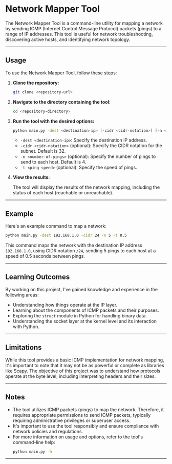 # Network Mapper Tool

The Network Mapper Tool is a command-line utility for mapping a network by sending ICMP (Internet Control Message Protocol) packets (pings) to a range of IP addresses. This tool is useful for network troubleshooting, discovering active hosts, and identifying network topology.

---

## Usage

To use the Network Mapper Tool, follow these steps:

1. **Clone the repository:**
   ```sh
   git clone <repository-url>
   ```

2. **Navigate to the directory containing the tool:**
   ```sh
   cd <repository-directory>
   ```

3. **Run the tool with the desired options:**
   ```sh
   python main.py -dest <destination-ip> [-cidr <cidr-notation>] [-n <number-of-pings>] [-t <ping-speed>]
   ```

   - `-dest <destination-ip>`: Specify the destination IP address.
   - `-cidr <cidr-notation>` (optional): Specify the CIDR notation for the subnet. Default is 32.
   - `-n <number-of-pings>` (optional): Specify the number of pings to send to each host. Default is 4.
   - `-t <ping-speed>` (optional): Specify the speed of pings. 

5. **View the results:**

   The tool will display the results of the network mapping, including the status of each host (reachable or unreachable).

---

## Example

Here's an example command to map a network:

```sh
python main.py -dest 192.168.1.0 -cidr 24 -n 5 -t 0.5
```

This command maps the network with the destination IP address `192.168.1.0`, using CIDR notation `/24`, sending 5 pings to each host at a speed of 0.5 seconds between pings.

---

## Learning Outcomes

By working on this project, I've gained knowledge and experience in the following areas:

- Understanding how things operate at the IP layer.
- Learning about the components of ICMP packets and their purposes.
- Exploring the `struct` module in Python for handling binary data.
- Understanding the socket layer at the kernel level and its interaction with Python.

---

## Limitations

While this tool provides a basic ICMP implementation for network mapping, it's important to note that it may not be as powerful or complete as libraries like Scapy. The objective of this project was to understand how protocols operate at the byte level, including interpreting headers and their sizes.

---

## Notes

- The tool utilizes ICMP packets (pings) to map the network. Therefore, it requires appropriate permissions to send ICMP packets, typically requiring administrative privileges or superuser access.
- It's important to use the tool responsibly and ensure compliance with network policies and regulations.
- For more information on usage and options, refer to the tool's command-line help:
  ```sh
  python main.py -h
  ```

---
